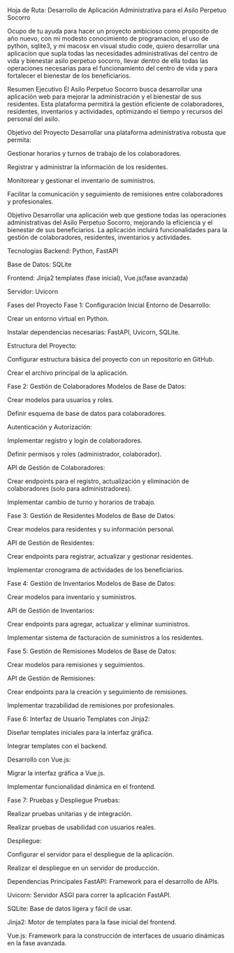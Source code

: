Hoja de Ruta: Desarrollo de Aplicación Administrativa para el Asilo Perpetuo Socorro

Ocupo de tu ayuda para hacer un proyecto ambicioso como proposito de año nuevo, con mi modesto conocimiento de programacion, el uso de python, sqlite3, y mi macosx en visual studio code, quiero desarrollar una aplicacion que supla todas las necesidades administrativas del centro de vida y bienestar asilo perpetuo socorro, llevar dentro de ella todas las operaciones necesarias para el funcionamiento del centro de vida y para fortalecer el bienestar de los beneficiarios.


Resumen Ejecutivo
El Asilo Perpetuo Socorro busca desarrollar una aplicación web para mejorar la administración y el bienestar de sus residentes. Esta plataforma permitirá la gestión eficiente de colaboradores, residentes, inventarios y actividades, optimizando el tiempo y recursos del personal del asilo.

Objetivo del Proyecto
Desarrollar una plataforma administrativa robusta que permita:

Gestionar horarios y turnos de trabajo de los colaboradores.

Registrar y administrar la información de los residentes.

Monitorear y gestionar el inventario de suministros.

Facilitar la comunicación y seguimiento de remisiones entre colaboradores y profesionales.

Objetivo
Desarrollar una aplicación web que gestione todas las operaciones administrativas del Asilo Perpetuo Socorro, mejorando la eficiencia y el bienestar de sus beneficiarios. La aplicación incluirá funcionalidades para la gestión de colaboradores, residentes, inventarios y actividades.

Tecnologías
Backend: Python, FastAPI

Base de Datos: SQLite

Frontend: Jinja2 templates (fase inicial), Vue.js(fase avanzada)

Servidor: Uvicorn

Fases del Proyecto
Fase 1: Configuración Inicial
Entorno de Desarrollo:

Crear un entorno virtual en Python.

Instalar dependencias necesarias: FastAPI, Uvicorn, SQLite.

Estructura del Proyecto:

Configurar estructura básica del proyecto con un repositorio en GitHub.

Crear el archivo principal de la aplicación.

Fase 2: Gestión de Colaboradores
Modelos de Base de Datos:

Crear modelos para usuarios y roles.

Definir esquema de base de datos para colaboradores.

Autenticación y Autorización:

Implementar registro y login de colaboradores.

Definir permisos y roles (administrador, colaborador).

API de Gestión de Colaboradores:

Crear endpoints para el registro, actualización y eliminación de colaboradores (solo para administradores).

Implementar cambio de turno y horarios de trabajo.

Fase 3: Gestión de Residentes
Modelos de Base de Datos:

Crear modelos para residentes y su información personal.

API de Gestión de Residentes:

Crear endpoints para registrar, actualizar y gestionar residentes.

Implementar cronograma de actividades de los beneficiarios.

Fase 4: Gestión de Inventarios
Modelos de Base de Datos:

Crear modelos para inventario y suministros.

API de Gestión de Inventarios:

Crear endpoints para agregar, actualizar y eliminar suministros.

Implementar sistema de facturación de suministros a los residentes.

Fase 5: Gestión de Remisiones
Modelos de Base de Datos:

Crear modelos para remisiones y seguimientos.

API de Gestión de Remisiones:

Crear endpoints para la creación y seguimiento de remisiones.

Implementar trazabilidad de remisiones por profesionales.

Fase 6: Interfaz de Usuario
Templates con Jinja2:

Diseñar templates iniciales para la interfaz gráfica.

Integrar templates con el backend.

Desarrollo con Vue.js:

Migrar la interfaz gráfica a Vue.js.

Implementar funcionalidad dinámica en el frontend.

Fase 7: Pruebas y Despliegue
Pruebas:

Realizar pruebas unitarias y de integración.

Realizar pruebas de usabilidad con usuarios reales.

Despliegue:

Configurar el servidor para el despliegue de la aplicación.

Realizar el despliegue en un servidor de producción.

Dependencias Principales
FastAPI: Framework para el desarrollo de APIs.

Uvicorn: Servidor ASGI para correr la aplicación FastAPI.

SQLite: Base de datos ligera y fácil de usar.

Jinja2: Motor de templates para la fase inicial del frontend.

Vue.js: Framework para la construcción de interfaces de usuario dinámicas en la fase avanzada.
